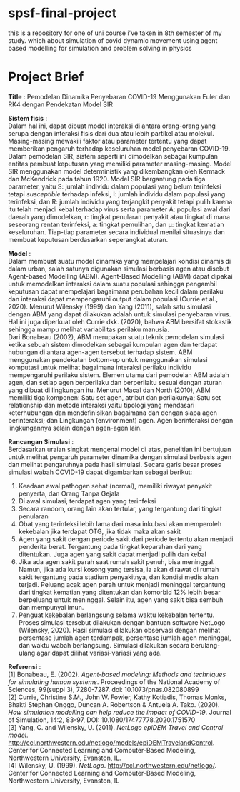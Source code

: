 # spsf-final-project
this is a repository for one of uni course i've taken in 8th semester of my study. which about simulation of covid dynamic movement using agent based modelling for simulation and problem solving in physics

# Project Brief  
**Title** : Pemodelan Dinamika Penyebaran COVID-19 Menggunakan Euler dan RK4 dengan Pendekatan Model SIR  

**Sistem fisis** :  
Dalam hal ini, dapat dibuat model interaksi di antara orang-orang yang serupa dengan 
interaksi fisis dari dua atau lebih partikel atau molekul. Masing-masing mewakili faktor atau 
parameter tertentu yang dapat memberikan pengaruh terhadap keseluruhan model 
penyebaran COVID-19. Dalam pemodelan SIR, sistem seperti ini
dimodelkan sebagai kumpulan entitas pembuat keputusan yang memiliki parameter masing-masing. Model SIR menggunakan model deterministik yang dikembangkan oleh Kermack dan McKendrick pada tahun 1920. Model SIR bergantung pada tiga parameter, yaitu S: jumlah individu dalam populasi yang belum terinfeksi tetapi *susceptible* terhadap infeksi, I: jumlah individu dalam populasi yang terinfeksi, dan R: jumlah individu yang terjangkit penyakit tetapi pulih karena itu telah menjadi kebal terhadap virus serta parameter A: populasi awal dari daerah yang dimodelkan, r: tingkat penularan penyakit atau tingkat di mana seseorang rentan terinfeksi, a: tingkat pemulihan, dan μ: tingkat kematian keseluruhan. Tiap-tiap parameter secara individual menilai situasinya dan membuat keputusan berdasarkan seperangkat 
aturan.  

**Model** :  
Dalam membuat suatu model dinamika yang mempelajari kondisi dinamis di dalam urban, 
salah satunya digunakan simulasi berbasis agen atau disebut Agent-based Modelling (ABM). 
Agent-Based Modelling (ABM) dapat dipakai untuk memodelkan interaksi dalam suatu 
populasi sehingga pengambil keputusan dapat mempelajari bagaimana perubahan kecil 
dalam perilaku dan interaksi dapat mempengaruhi output dalam populasi (Currie et al., 
2020). Menurut Wilensky (1999) dan Yang (2011), salah satu simulasi dengan ABM yang 
dapat dilakukan adalah untuk simulasi penyebaran virus. Hal ini juga diperkuat oleh Currie 
dkk. (2020), bahwa ABM bersifat stokastik sehingga mampu melihat variabilitas perilaku 
manusia.  
Dari Bonabeau (2002), ABM merupakan suatu teknik pemodelan simulasi ketika sebuah 
sistem dimodelkan sebagai kumpulan agen dan terdapat hubungan di antara agen-agen 
tersebut terhadap sistem. ABM menggunakan pendekatan bottom-up untuk menggunakan 
simulasi komputasi untuk melihat bagaimana interaksi perilaku individu mempengaruhi 
perilaku sistem. Elemen utama dari pemodelan ABM adalah agen, dan setiap agen 
berperilaku dan berperilaku sesuai dengan aturan yang dibuat di lingkungan itu. Menurut 
Macal dan North (2010), ABM memiliki tiga komponen: Satu set agen, atribut dan 
perilakunya; Satu set relationship dan metode interaksi yaitu tipologi yang mendasari 
keterhubungan dan mendefinisikan bagaimana dan dengan siapa agen berinteraksi; dan 
Lingkungan (environment) agen. Agen berinteraksi dengan lingkungannya selain dengan 
agen-agen lain.  

**Rancangan Simulasi** :  
Berdasarkan uraian singkat mengenai model di atas, penelitian ini bertujuan untuk melihat
pengaruh parameter dinamika dengan simulasi berbasis agen dan melihat pengaruhnya 
pada hasil simulasi. Secara garis besar proses simulasi wabah COVID-19 dapat digambarkan 
sebagai berikut:  
1. Keadaan awal pathogen sehat (normal), memiliki riwayat penyakit penyerta, dan Orang 
Tanpa Gejala  
2. Di awal simulasi, terdapat agen yang terinfeksi  
3. Secara random, orang lain akan tertular, yang tergantung dari tingkat penularan  
4. Obat yang terinfeksi lebih lama dari masa inkubasi akan memperoleh kekebalan jika 
terdapat OTG, jika tidak maka akan sakit  
5. Agen yang sakit dengan periode sakit dari periode tertentu akan menjadi penderita 
berat. Tergantung pada tingkat keparahan dari yang ditentukan. Juga agen yang sakit 
dapat menjadi pulih dan kebal  
6. Jika ada agen sakit parah saat rumah sakit penuh, bisa meninggal. Namun, jika ada kursi 
kosong yang tersisa, ia akan dirawat di rumah sakit tergantung pada stadium 
penyakitnya, dan kondisi medis akan terjadi. Peluang acak agen parah untuk menjadi 
meninggal tergantung dari tingkat kematian yang ditentukan dan komorbid 12% lebih 
besar berpeluang untuk meninggal. Selain itu, agen yang sakit bisa sembuh dan 
mempunyai imun.  
7. Penguat kekebalan berlangsung selama waktu kekebalan tertentu.
Proses simulasi tersebut dilakukan dengan bantuan software NetLogo (Wilensky, 2020). 
Hasil simulasi dilakukan observasi dengan melihat persentase jumlah agen terdampak, 
persentase jumlah agen meninggal, dan waktu wabah berlangsung. Simulasi dilakukan
secara berulang-ulang agar dapat dilihat variasi-variasi yang ada.  

**Referensi** :  
[1] Bonabeau, E. (2002). *Agent-based modeling: Methods and techniques for simulating human 
systems*. Proceedings of the National Academy of Sciences, 99(suppl 3), 7280-7287. doi: 
10.1073/pnas.082080899  
[2] Currie, Christine S.M., John W. Fowler, Kathy Kotiadis, Thomas Monks, Bhakti Stephan 
Onggo, Duncan A. Robertson & Antuela A. Tako. (2020). *How simulation modelling can help 
reduce the impact of COVID-19*. Journal of Simulation, 14:2, 83-97, DOI: 
10.1080/17477778.2020.1751570  
[3] Yang, C. and Wilensky, U. (2011). *NetLogo epiDEM Travel and Control model*. 
http://ccl.northwestern.edu/netlogo/models/epiDEMTravelandControl. Center for 
Connected Learning and Computer-Based Modeling, Northwestern University, Evanston, IL.  
[4] Wilensky, U. (1999). *NetLogo*. http://ccl.northwestern.edu/netlogo/. Center for Connected 
Learning and Computer-Based Modeling, Northwestern University, Evanston, IL  
